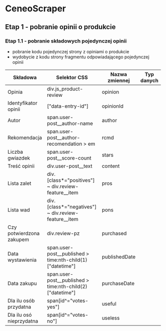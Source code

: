 # CeneoScraper
## Etap 1 - pobranie opinii o produkcie
### Etap 1.1 - pobranie składowych pojedynczej opinii
- pobranie kodu pojedynczej strony z opiniami o produkcie
- wydobycie z kodu strony fragmentu odpowiadającego pojedynczej opinii

|Składowa|Selektor CSS|Nazwa zmiennej|Typ danych|
|--------|------------|--------------|----------|
|Opinia|div.js_product-review|opinion||
|Identyfikator opinii|["data-entry-id"]|opinionId||
|Autor|span.user-post__author-name|author||
|Rekomendacja|span.user-post__author-recomendation > em|rcmd||
|Liczba gwiazdek|span.user-post__score-count|stars||
|Treść opinii|div.user-post__text|content||
|Lista zalet|div.[class*="positives"] ~ div.review-feature__item|pros||
|Lista wad|div.[class*="negatives"] ~ div.review-feature__item|pons||
|Czy potwierdzona zakupem|div.review-pz|purchased||
|Data wystawienia|span.user-post__published > time:nth-child(1)["datetime"]|publishedDate||
|Data zakupu|span.user-post__published > time:nth-child(2)["datetime"]|purchaseDate||
|Dla ilu osób przydatna|span[id^="votes-yes"]|useful||
|Dla ilu osó nieprzydatna|span[id^="votes-no"]|useless||


